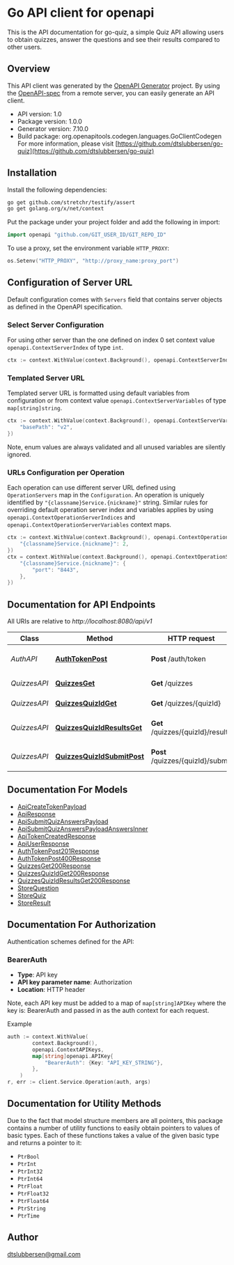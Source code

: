 # Go API client for openapi

This is the API documentation for go-quiz, a simple Quiz API allowing users to obtain quizzes, answer the questions and see their results compared to other users.

## Overview
This API client was generated by the [OpenAPI Generator](https://openapi-generator.tech) project.  By using the [OpenAPI-spec](https://www.openapis.org/) from a remote server, you can easily generate an API client.

- API version: 1.0
- Package version: 1.0.0
- Generator version: 7.10.0
- Build package: org.openapitools.codegen.languages.GoClientCodegen
For more information, please visit [https://github.com/dtslubbersen/go-quiz](https://github.com/dtslubbersen/go-quiz)

## Installation

Install the following dependencies:

```sh
go get github.com/stretchr/testify/assert
go get golang.org/x/net/context
```

Put the package under your project folder and add the following in import:

```go
import openapi "github.com/GIT_USER_ID/GIT_REPO_ID"
```

To use a proxy, set the environment variable `HTTP_PROXY`:

```go
os.Setenv("HTTP_PROXY", "http://proxy_name:proxy_port")
```

## Configuration of Server URL

Default configuration comes with `Servers` field that contains server objects as defined in the OpenAPI specification.

### Select Server Configuration

For using other server than the one defined on index 0 set context value `openapi.ContextServerIndex` of type `int`.

```go
ctx := context.WithValue(context.Background(), openapi.ContextServerIndex, 1)
```

### Templated Server URL

Templated server URL is formatted using default variables from configuration or from context value `openapi.ContextServerVariables` of type `map[string]string`.

```go
ctx := context.WithValue(context.Background(), openapi.ContextServerVariables, map[string]string{
	"basePath": "v2",
})
```

Note, enum values are always validated and all unused variables are silently ignored.

### URLs Configuration per Operation

Each operation can use different server URL defined using `OperationServers` map in the `Configuration`.
An operation is uniquely identified by `"{classname}Service.{nickname}"` string.
Similar rules for overriding default operation server index and variables applies by using `openapi.ContextOperationServerIndices` and `openapi.ContextOperationServerVariables` context maps.

```go
ctx := context.WithValue(context.Background(), openapi.ContextOperationServerIndices, map[string]int{
	"{classname}Service.{nickname}": 2,
})
ctx = context.WithValue(context.Background(), openapi.ContextOperationServerVariables, map[string]map[string]string{
	"{classname}Service.{nickname}": {
		"port": "8443",
	},
})
```

## Documentation for API Endpoints

All URIs are relative to *http://localhost:8080/api/v1*

Class | Method | HTTP request | Description
------------ | ------------- | ------------- | -------------
*AuthAPI* | [**AuthTokenPost**](docs/AuthAPI.md#authtokenpost) | **Post** /auth/token | Generates an authentication token
*QuizzesAPI* | [**QuizzesGet**](docs/QuizzesAPI.md#quizzesget) | **Get** /quizzes | Retrieves all quizzes
*QuizzesAPI* | [**QuizzesQuizIdGet**](docs/QuizzesAPI.md#quizzesquizidget) | **Get** /quizzes/{quizId} | Retrieves a quiz by ID
*QuizzesAPI* | [**QuizzesQuizIdResultsGet**](docs/QuizzesAPI.md#quizzesquizidresultsget) | **Get** /quizzes/{quizId}/results | Retrieves quiz results for a user
*QuizzesAPI* | [**QuizzesQuizIdSubmitPost**](docs/QuizzesAPI.md#quizzesquizidsubmitpost) | **Post** /quizzes/{quizId}/submit | Submits answers for a quiz


## Documentation For Models

 - [ApiCreateTokenPayload](docs/ApiCreateTokenPayload.md)
 - [ApiResponse](docs/ApiResponse.md)
 - [ApiSubmitQuizAnswersPayload](docs/ApiSubmitQuizAnswersPayload.md)
 - [ApiSubmitQuizAnswersPayloadAnswersInner](docs/ApiSubmitQuizAnswersPayloadAnswersInner.md)
 - [ApiTokenCreatedResponse](docs/ApiTokenCreatedResponse.md)
 - [ApiUserResponse](docs/ApiUserResponse.md)
 - [AuthTokenPost201Response](docs/AuthTokenPost201Response.md)
 - [AuthTokenPost400Response](docs/AuthTokenPost400Response.md)
 - [QuizzesGet200Response](docs/QuizzesGet200Response.md)
 - [QuizzesQuizIdGet200Response](docs/QuizzesQuizIdGet200Response.md)
 - [QuizzesQuizIdResultsGet200Response](docs/QuizzesQuizIdResultsGet200Response.md)
 - [StoreQuestion](docs/StoreQuestion.md)
 - [StoreQuiz](docs/StoreQuiz.md)
 - [StoreResult](docs/StoreResult.md)


## Documentation For Authorization


Authentication schemes defined for the API:
### BearerAuth

- **Type**: API key
- **API key parameter name**: Authorization
- **Location**: HTTP header

Note, each API key must be added to a map of `map[string]APIKey` where the key is: BearerAuth and passed in as the auth context for each request.

Example

```go
auth := context.WithValue(
		context.Background(),
		openapi.ContextAPIKeys,
		map[string]openapi.APIKey{
			"BearerAuth": {Key: "API_KEY_STRING"},
		},
	)
r, err := client.Service.Operation(auth, args)
```


## Documentation for Utility Methods

Due to the fact that model structure members are all pointers, this package contains
a number of utility functions to easily obtain pointers to values of basic types.
Each of these functions takes a value of the given basic type and returns a pointer to it:

* `PtrBool`
* `PtrInt`
* `PtrInt32`
* `PtrInt64`
* `PtrFloat`
* `PtrFloat32`
* `PtrFloat64`
* `PtrString`
* `PtrTime`

## Author

dtslubbersen@gmail.com

